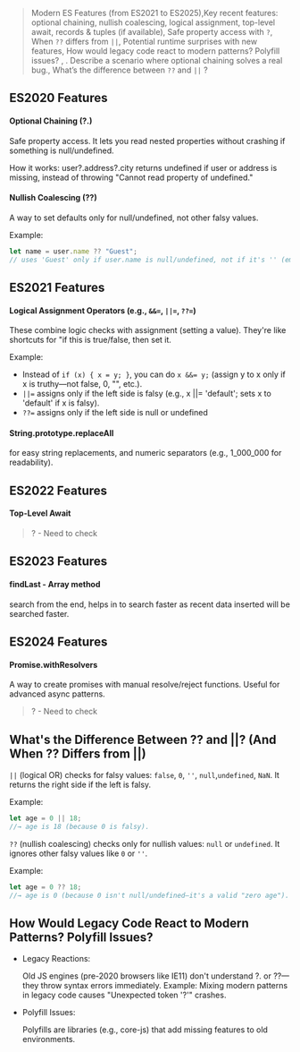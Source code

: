 > Modern ES Features (from ES2021 to ES2025),Key recent features: optional chaining, nullish coalescing, logical assignment, top-level await, records & tuples (if available), Safe property access with `?`, When `??` differs from `||`, Potential runtime surprises with new features, How would legacy code react to modern patterns? Polyfill issues? , . Describe a scenario where optional chaining solves a real bug., What’s the difference between `??` and `||` ?

## ES2020 Features

#### Optional Chaining (?.)

Safe property access. It lets you read nested properties without crashing if something is null/undefined.

How it works: user?.address?.city returns undefined if user or address is missing, instead of throwing "Cannot read property of undefined."

#### Nullish Coalescing (??)

A way to set defaults only for null/undefined, not other falsy values.

Example:

```js
let name = user.name ?? "Guest";
// uses 'Guest' only if user.name is null/undefined, not if it's '' (empty string) or 0.
```

## ES2021 Features

#### Logical Assignment Operators (e.g., `&&=`, `||=`, `??=`)

These combine logic checks with assignment (setting a value). They're like shortcuts for "if this is true/false, then set it.

Example:

- Instead of `if (x) { x = y; }`, you can do `x &&= y;` (assign y to x only if x is truthy—not false, 0, "", etc.).
- `||=` assigns only if the left side is falsy (e.g., x ||= 'default'; sets x to 'default' if x is falsy).
- `??=` assigns only if the left side is null or undefined

#### String.prototype.replaceAll

for easy string replacements, and numeric separators (e.g., 1_000_000 for readability).

## ES2022 Features

#### Top-Level Await

> ? - Need to check

## ES2023 Features

#### findLast - Array method

search from the end, helps in to search faster as recent data inserted will be searched faster.

## ES2024 Features

#### Promise.withResolvers

A way to create promises with manual resolve/reject functions. Useful for advanced async patterns.

> ? - Need to check

## What's the Difference Between ?? and ||? (And When ?? Differs from ||)

`||` (logical OR) checks for falsy values: `false`, `0`, `''`, `null`,`undefined`, `NaN`. It returns the right side if the left is falsy.

Example:

```js
let age = 0 || 18;
//→ age is 18 (because 0 is falsy).
```

`??` (nullish coalescing) checks only for nullish values: `null` or `undefined`. It ignores other falsy values like `0` or `''`.

Example:

```js
let age = 0 ?? 18;
//→ age is 0 (because 0 isn't null/undefined—it's a valid "zero age").
```

## How Would Legacy Code React to Modern Patterns? Polyfill Issues?

- Legacy Reactions:

  Old JS engines (pre-2020 browsers like IE11) don't understand ?. or ??—they throw syntax errors immediately. Example: Mixing modern patterns in legacy code causes "Unexpected token '?'" crashes.

- Polyfill Issues:

  Polyfills are libraries (e.g., core-js) that add missing features to old environments.
